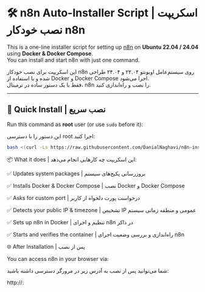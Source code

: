 # 🛠️ n8n Auto-Installer Script | اسکریپت نصب خودکار n8n

This is a one-line installer script for setting up [n8n](https://n8n.io) on **Ubuntu 22.04 / 24.04** using **Docker & Docker Compose**.  
You can install and start n8n with just one command.

این اسکریپت برای نصب خودکار n8n روی سیستم‌عامل اوبونتو ۲۲.۰۴ و ۲۴.۰۴ طراحی شده و با استفاده از Docker و Docker Compose اجرا می‌شود.  
فقط با یک دستور ساده در ترمینال، n8n را نصب و راه‌اندازی کنید.

---

## 🚀 Quick Install | نصب سریع

Run this command as **root** user (or use `sudo` before it):

این دستور را با دسترسی root اجرا کنید:

```bash
bash <(curl -Ls https://raw.githubusercontent.com/DanialNaghavi/n8n-installer/main/install.sh)
```

📦 What it does | این اسکریپت چه کارهایی انجام می‌دهد:
    
    
✅ Updates system packages | بروزرسانی پکیج‌های سیستم

✅ Installs Docker & Docker Compose | نصب Docker و Docker Compose

✅ Asks for custom port | درخواست پورت دلخواه از کاربر

✅ Detects your public IP & timezone | تشخیص IP عمومی و منطقه زمانی سیستم

✅ Sets up n8n in Docker | تنظیم و اجرای n8n در داکر

✅ Starts and verifies the container | راه‌اندازی و بررسی وضعیت اجرای n8n


🌐 After Installation | پس از نصب

You can access n8n in your browser via:

شما می‌توانید پس از نصب به آدرس زیر در مرورگر دسترسی داشته باشید:

http://<your-server-ip>:<your-port>




